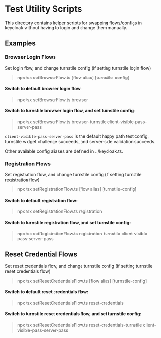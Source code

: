 # Test Utility Scripts

This directory contains helper scripts for swapping flows/configs in keycloak without having to login and change them manually.

## Examples

### Browser Login Flows
Set login flow, and change turnstile config (if setting turnstile login flow)
> npx tsx setBrowserFlow.ts [flow alias] [turnstile-config]

#### Switch to default browser login flow:
> npx tsx setBrowserFlow.ts browser

#### Switch to turnstile browser login flow, and set turnstile config:
> npx tsx setBrowserFlow.ts browser-turnstile client-visible-pass-server-pass

`client-visible-pass-server-pass` is the default happy path test config, turnstile widget challenge succeeds, and server-side validation succeeds.

Other available config aliases are defined in ../keycloak.ts.

### Registration Flows
Set registration flow, and change turnstile config (if setting turnstile registration flow)
> npx tsx setRegistrationFlow.ts [flow alias] [turnstile-config]

#### Switch to default registration flow:
> npx tsx setRegistrationFlow.ts registration

#### Switch to turnstile registration flow, and set turnstile config:
> npx tsx setRegistrationFlow.ts registration-turnstile client-visible-pass-server-pass

## Reset Credential Flows
Set reset credentials flow, and change turnstile config (if setting turnstile reset credentials flow)
> npx tsx setResetCredentialsFlow.ts [flow alias] [turnstile-config]

#### Switch to default reset credentials flow:
> npx tsx setResetCredentialsFlow.ts reset-credentials

#### Switch to turnstile reset credentials flow, and set turnstile config:
> npx tsx setResetCredentialsFlow.ts reset-credentials-turnstile client-visible-pass-server-pass